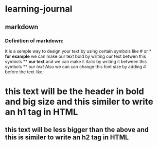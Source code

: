 # learning-journal
## markdown
### Definition of markdown:
it is a semple way to design your text by using certain symbols like # or *
**for example** we can make our text bold by writing our text betwen this symbols **  **our text** and we can make it italic by writing it between this symbols **  *our text*
Also we can can change this font size by adding # before the text like:

# this text will be the header in bold and big size and this similer to write an h1 tag in HTML
## this text will be less bigger than the above and this is similer to write an h2 tag in HTML
  
